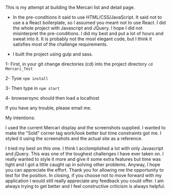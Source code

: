 This is my attempt at building the Mercari list and detail page.

* In the pre-conditions it said to use HTML/CSS/JavaScript. It said not to use a 
  a React boilerplate, so I assumed you meant not to use React. I did
  the whole project with Javascript and JQuery. I hope I did not misinterpret the 
  pre-conditions. I did my best and put a lot of hours and sweat into it. It is 
  probably not the most elegant code, but I think it satisfies most of the
  challenge requirements.
 
* I built the project using gulp and sass. 

1- First, in your git change directories (cd) into the project directory `cd Mercari_Test`<br>

2- Tyoe `npm install`<br>

3- Then type in `npm start`<br>

4- browsersync should then load a localhost<br>

If you have any trouble, please email me.

My intentions:

I used the current Mercari display and the screenshots supplied. I wanted to make the "Sold" 
corner tag work/look better but time constraints got me. I styled it using the screenshots and 
the actual site as a reference. 

I tried my best on this one. I think I acclomplished a lot with only Javascript 
and jQuery. This was one of the toughest challenges I have ever taken on. I really 
wanted to style it more and give it some extra features but time was tight and I 
got a little caught up in solving other problems. Anyway, I hope you can appreciate
the effort. Thank you for allowing me the opportunity to test for the position. In 
closing, if you choose not to move forward with my application I would still
really appreciate any feedback you could offer. I am always trying to get better 
and I feel constructive criticism is always helpful. 
